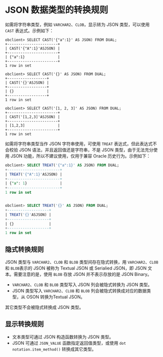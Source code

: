 # JSON 数据类型的转换规则

如需将字符串类型，例如 `VARCHAR2`、`CLOB`，显示转为 JSON 类型，可以使用 `CAST` 表达式。示例如下：

```shell
obclient> SELECT CAST('{"a":1}' AS JSON) FROM DUAL;
+-----------------------+
| CAST('{"A":1}'ASJSON) |
+-----------------------+
| {"a":1}               |
+-----------------------+
1 row in set 

obclient> SELECT CAST('{}' AS JSON) FROM DUAL;
+------------------+
| CAST('{}'ASJSON) |
+------------------+
| {}               |
+------------------+
1 row in set 

obclient> SELECT CAST('[1, 2, 3]' AS JSON) FROM DUAL;
+-----------------------+
| CAST('[1,2,3]'ASJSON) |
+-----------------------+
| [1,2,3]               |
+-----------------------+
1 row in set 
```

如需将字符串类型当作 JSON 字符串使用，可使用 `TREAT` 表达式，但此表达式不会校验 JSON 语法，并且返回值还是字符串，不是 JSON 类型，由于无法充分使用 JSON 功能，所以不建议使用，仅用于兼容 Oracle 历史行为。示例如下：

```sql
obclient> SELECT TREAT('{"a":1}' AS JSON) FROM DUAL;
+------------------------+
| TREAT('{"A":1}'ASJSON) |
+------------------------+
| {"a": 1}               |
+------------------------+
1 row in set 


obclient> SELECT TREAT('{}' AS JSON) FROM DUAL;
+-------------------+
| TREAT('{}'ASJSON) |
+-------------------+
| {}                |
+-------------------+
1 row in set 
```

## 隐式转换规则

JSON 类型与 `VARCHAR2`、`CLOB` 和 `BLOB` 类型间存在隐式转换，用 `VARCHAR2`、`CLOB` 和 `BLOB`表示的 JSON 被称为 Textual JSON 或 Serialied JSON，即 JSON 文本。需要注意的是，使用 `BLOB` 存放 JSON 并不表示存放的是 JSON Binary。

- `VARCHAR2`、`CLOB` 和 `BLOB` 类型写入 JSON 列会被隐式转换为 JSON 类型。
- JSON 类型写入 `VARCHAR2`、`CLOB` 和 `BLOB` 列会被隐式转换成对应的数据类型，从 OSON 转换为Textual JSON。

其它类型不会被隐式转换成 JSON 类型。

## 显示转换规则

- 文本类型可通过 JSON 构造函数转换为 JSON 类型。
- JSON 可通过 `JSON_VALUE` 函数指定返回值类型，或使用 `dot notation.item_method()` 转换成其它类型。
